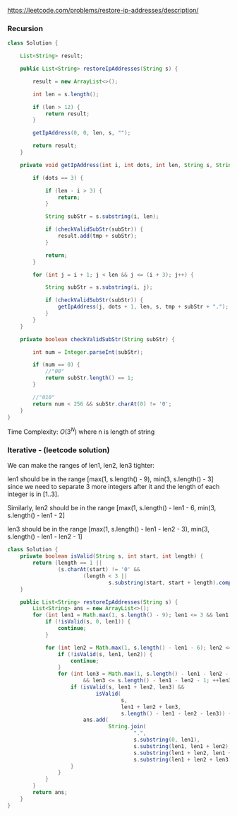 https://leetcode.com/problems/restore-ip-addresses/description/

### Recursion

```java
class Solution {

    List<String> result;

    public List<String> restoreIpAddresses(String s) {

        result = new ArrayList<>();

        int len = s.length();

        if (len > 12) {
            return result;
        }

        getIpAddress(0, 0, len, s, "");

        return result;
    }

    private void getIpAddress(int i, int dots, int len, String s, String tmp) {

        if (dots == 3) {

            if (len - i > 3) {
                return;
            }

            String subStr = s.substring(i, len);

            if (checkValidSubStr(subStr)) {
                result.add(tmp + subStr);
            }

            return;
        }

        for (int j = i + 1; j < len && j <= (i + 3); j++) {

            String subStr = s.substring(i, j);

            if (checkValidSubStr(subStr)) {
                getIpAddress(j, dots + 1, len, s, tmp + subStr + ".");
            }
        }
    }

    private boolean checkValidSubStr(String subStr) {

        int num = Integer.parseInt(subStr);

        if (num == 0) {
            //"00"
            return subStr.length() == 1;
        }

        //"010"
        return num < 256 && subStr.charAt(0) != '0';
    }
}
```

Time Complexity: $O(3^N)$ where n is length of string


### Iterative - (leetcode solution)

We can make the ranges of len1, len2, len3 tighter:

len1 should be in the range [max(1, s.length() - 9), min(3, s.length() - 3] since we need to separate 3 more integers after it and the length of each integer is in [1..3].

Similarly, len2 should be in the range [max(1, s.length() - len1 - 6, min(3, s.length() - len1 - 2]

len3 should be in the range [max(1, s.length() - len1 - len2 - 3), min(3, s.length() - len1 - len2 - 1]

```java
class Solution {
    private boolean isValid(String s, int start, int length) {
        return (length == 1 ||
                (s.charAt(start) != '0' &&
                        (length < 3 ||
                                s.substring(start, start + length).compareTo("255") <= 0)));
    }

    public List<String> restoreIpAddresses(String s) {
        List<String> ans = new ArrayList<>();
        for (int len1 = Math.max(1, s.length() - 9); len1 <= 3 && len1 <= s.length() - 3; ++len1) {
            if (!isValid(s, 0, len1)) {
                continue;
            }

            for (int len2 = Math.max(1, s.length() - len1 - 6); len2 <= 3 && len2 <= s.length() - len1 - 2; ++len2) {
                if (!isValid(s, len1, len2)) {
                    continue;
                }
                for (int len3 = Math.max(1, s.length() - len1 - len2 - 3); len3 <= 3
                        && len3 <= s.length() - len1 - len2 - 1; ++len3) {
                    if (isValid(s, len1 + len2, len3) &&
                            isValid(
                                    s,
                                    len1 + len2 + len3,
                                    s.length() - len1 - len2 - len3)) {
                        ans.add(
                                String.join(
                                        ".",
                                        s.substring(0, len1),
                                        s.substring(len1, len1 + len2),
                                        s.substring(len1 + len2, len1 + len2 + len3),
                                        s.substring(len1 + len2 + len3)));
                    }
                }
            }
        }
        return ans;
    }
}
```
